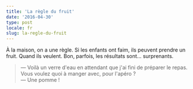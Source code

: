 ```yaml
---
title: 'La règle du fruit'
date: '2016-04-30'
type: post
locale: fr
slug: la-regle-du-fruit
---
```


À la maison, on a une règle. Si les enfants ont faim, ils peuvent prendre un fruit. Quand ils veulent. Bon, parfois, les résultats sont… surprenants.

> — Voilà un verre d'eau en attendant que j'ai fini de préparer le repas. Vous voulez quoi à manger avec, pour l'apéro ?  
> — Une pomme !

